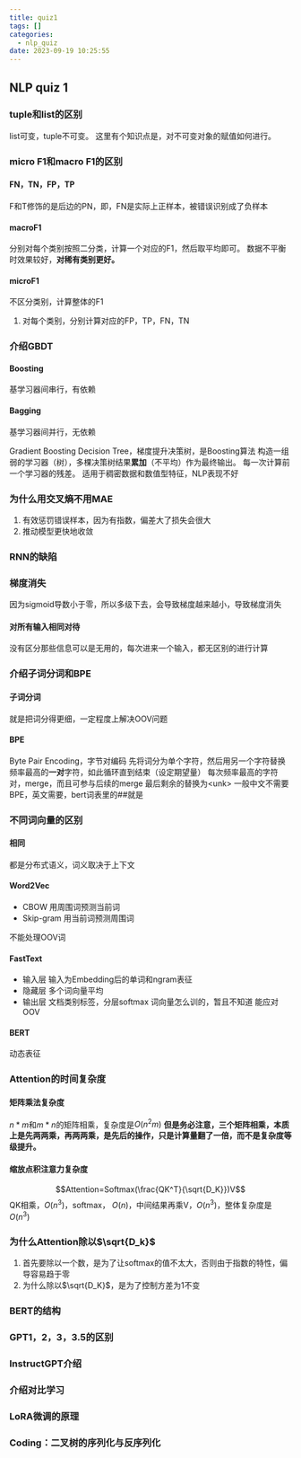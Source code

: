 ```yaml
---
title: quiz1
tags: []
categories:
  - nlp_quiz
date: 2023-09-19 10:25:55
---
```


## NLP quiz 1

### tuple和list的区别
list可变，tuple不可变。
这里有个知识点是，对不可变对象的赋值如何进行。
### micro F1和macro F1的区别
#### FN，TN，FP，TP
F和T修饰的是后边的PN，即，FN是实际上正样本，被错误识别成了负样本
#### macroF1
分别对每个类别按照二分类，计算一个对应的F1，然后取平均即可。
数据不平衡时效果较好，**对稀有类别更好。**

#### microF1
不区分类别，计算整体的F1
1. 对每个类别，分别计算对应的FP，TP，FN，TN

### 介绍GBDT
#### Boosting
基学习器间串行，有依赖
#### Bagging
基学习器间并行，无依赖

Gradient Boosting Decision Tree，梯度提升决策树，是Boosting算法
构造一组弱的学习器（树），多棵决策树结果**累加**（不平均）作为最终输出。
每一次计算前一个学习器的残差。
适用于稠密数据和数值型特征，NLP表现不好

### 为什么用交叉熵不用MAE
1. 有效惩罚错误样本，因为有指数，偏差大了损失会很大
2. 推动模型更快地收敛

### RNN的缺陷
### 梯度消失
因为sigmoid导数小于零，所以多级下去，会导致梯度越来越小，导致梯度消失
#### 对所有输入相同对待
没有区分那些信息可以是无用的，每次进来一个输入，都无区别的进行计算

### 介绍子词分词和BPE
#### 子词分词
就是把词分得更细，一定程度上解决OOV问题
#### BPE 
Byte Pair Encoding，字节对编码
先将词分为单个字符，然后用另一个字符替换频率最高的**一对**字符，如此循环直到结束（设定期望量）
每次频率最高的字符对，merge，而且可参与后续的merge
最后剩余的替换为\<unk>
一般中文不需要BPE，英文需要，bert词表里的##就是

### 不同词向量的区别
#### 相同
都是分布式语义，词义取决于上下文
#### Word2Vec
- CBOW 用周围词预测当前词
- Skip-gram 用当前词预测周围词

不能处理OOV词
#### FastText
- 输入层 输入为Embedding后的单词和ngram表征
- 隐藏层 多个词向量平均
- 输出层 文档类别标签，分层softmax
词向量怎么训的，暂且不知道
能应对OOV

#### BERT
动态表征

### Attention的时间复杂度
#### 矩阵乘法复杂度
$n*m$和$m*n$的矩阵相乘，复杂度是$O(n^2m)$
**但是务必注意，三个矩阵相乘，本质上是先两两乘，再两两乘，是先后的操作，只是计算量翻了一倍，而不是复杂度等级提升。**
#### 缩放点积注意力复杂度
$$Attention=Softmax(\frac{QK^T}{\sqrt{D_K}})V$$
QK相乘，$O(n^3)$，softmax， $O(n)$，中间结果再乘V，$O(n^3)$，整体复杂度是$O(n^3)$
### 为什么Attention除以$\sqrt{D_k}$
1. 首先要除以一个数，是为了让softmax的值不太大，否则由于指数的特性，偏导容易趋于零
2. 为什么除以$\sqrt{D_K}$，是为了控制方差为1不变
### BERT的结构


### GPT1，2，3，3.5的区别

### InstructGPT介绍

### 介绍对比学习

### LoRA微调的原理

### Coding：二叉树的序列化与反序列化

